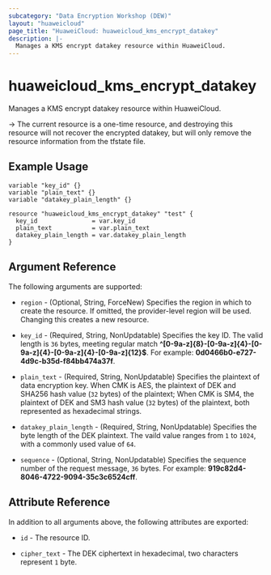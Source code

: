 ```yaml
---
subcategory: "Data Encryption Workshop (DEW)"
layout: "huaweicloud"
page_title: "HuaweiCloud: huaweicloud_kms_encrypt_datakey"
description: |-
  Manages a KMS encrypt datakey resource within HuaweiCloud.
---
```


# huaweicloud_kms_encrypt_datakey

Manages a KMS encrypt datakey resource within HuaweiCloud.

-> The current resource is a one-time resource, and destroying this resource will not recover the encrypted datakey,
but will only remove the resource information from the tfstate file.

## Example Usage

```hcl
variable "key_id" {}
variable "plain_text" {}
variable "datakey_plain_length" {}

resource "huaweicloud_kms_encrypt_datakey" "test" {
  key_id               = var.key_id
  plain_text           = var.plain_text
  datakey_plain_length = var.datakey_plain_length
}
```

## Argument Reference

The following arguments are supported:

* `region` - (Optional, String, ForceNew) Specifies the region in which to create the resource.
  If omitted, the provider-level region will be used.
  Changing this creates a new resource.

* `key_id` - (Required, String, NonUpdatable) Specifies the key ID.
  The valid length is `36` bytes, meeting regular match **^[0-9a-z]{8}-[0-9a-z]{4}-[0-9a-z]{4}-[0-9a-z]{4}-[0-9a-z]{12}$**.
  For example: **0d0466b0-e727-4d9c-b35d-f84bb474a37f**.

* `plain_text` - (Required, String, NonUpdatable) Specifies the plaintext of data encryption key.
  When CMK is AES, the plaintext of DEK and SHA256 hash value (`32` bytes) of the plaintext; When CMK is SM4,
  the plaintext of DEK and SM3 hash value (`32` bytes) of the plaintext, both represented as hexadecimal strings.

* `datakey_plain_length` - (Required, String, NonUpdatable) Specifies the byte length of the DEK plaintext.
  The vaild value ranges from `1` to `1024`, with a commonly used value of `64`.

* `sequence` - (Optional, String, NonUpdatable) Specifies the sequence number of the request message, `36` bytes.
  For example: **919c82d4-8046-4722-9094-35c3c6524cff**.

## Attribute Reference

In addition to all arguments above, the following attributes are exported:

* `id` - The resource ID.

* `cipher_text` - The DEK ciphertext in hexadecimal, two characters represent `1` byte.
